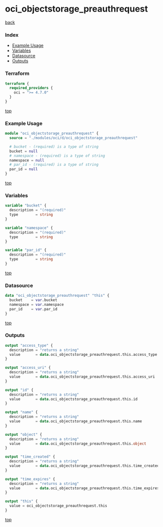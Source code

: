 # oci_objectstorage_preauthrequest

[back](../oci.md)

### Index

- [Example Usage](#example-usage)
- [Variables](#variables)
- [Datasource](#datasource)
- [Outputs](#outputs)

### Terraform

```terraform
terraform {
  required_providers {
    oci = ">= 4.7.0"
  }
}
```

[top](#index)

### Example Usage

```terraform
module "oci_objectstorage_preauthrequest" {
  source = "./modules/oci/d/oci_objectstorage_preauthrequest"

  # bucket - (required) is a type of string
  bucket = null
  # namespace - (required) is a type of string
  namespace = null
  # par_id - (required) is a type of string
  par_id = null
}
```

[top](#index)

### Variables

```terraform
variable "bucket" {
  description = "(required)"
  type        = string
}

variable "namespace" {
  description = "(required)"
  type        = string
}

variable "par_id" {
  description = "(required)"
  type        = string
}
```

[top](#index)

### Datasource

```terraform
data "oci_objectstorage_preauthrequest" "this" {
  bucket    = var.bucket
  namespace = var.namespace
  par_id    = var.par_id
}
```

[top](#index)

### Outputs

```terraform
output "access_type" {
  description = "returns a string"
  value       = data.oci_objectstorage_preauthrequest.this.access_type
}

output "access_uri" {
  description = "returns a string"
  value       = data.oci_objectstorage_preauthrequest.this.access_uri
}

output "id" {
  description = "returns a string"
  value       = data.oci_objectstorage_preauthrequest.this.id
}

output "name" {
  description = "returns a string"
  value       = data.oci_objectstorage_preauthrequest.this.name
}

output "object" {
  description = "returns a string"
  value       = data.oci_objectstorage_preauthrequest.this.object
}

output "time_created" {
  description = "returns a string"
  value       = data.oci_objectstorage_preauthrequest.this.time_created
}

output "time_expires" {
  description = "returns a string"
  value       = data.oci_objectstorage_preauthrequest.this.time_expires
}

output "this" {
  value = oci_objectstorage_preauthrequest.this
}
```

[top](#index)